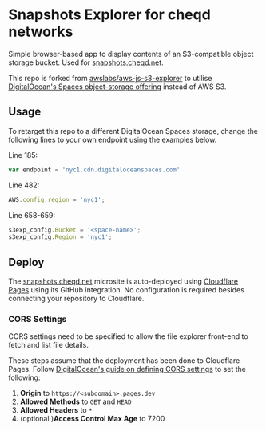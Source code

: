 # Snapshots Explorer for cheqd networks

Simple browser-based app to display contents of an S3-compatible object storage bucket. Used for [snapshots.cheqd.net](https://snapshots.cheqd.net).

This repo is forked from [awslabs/aws-js-s3-explorer](https://github.com/awslabs/aws-js-s3-explorer) to utilise [DigitalOcean's Spaces object-storage offering](https://www.digitalocean.com/products/spaces) instead of AWS S3.

## Usage

To retarget this repo to a different DigitalOcean Spaces storage, change the following lines to your own endpoint using the examples below.

Line 185:

```javascript
var endpoint = 'nyc1.cdn.digitaloceanspaces.com'
```

Line 482:

```javascript
AWS.config.region = 'nyc1';
```

Line 658-659:

```javascript
s3exp_config.Bucket = '<space-name>';
s3exp_config.Region = 'nyc1';
```

## Deploy

The [snapshots.cheqd.net](snapshots.cheqd.net) microsite is auto-deployed using [Cloudflare Pages](https://developers.cloudflare.com/pages/platform/github-integration) using its GitHub integration. No configuration is required besides connecting your repository to Cloudflare.

### CORS Settings

CORS settings need to be specified to allow the file explorer front-end to fetch and list file details.

These steps assume that the deployment has been done to Cloudflare Pages. Follow [DigitalOcean's guide on defining CORS settings](https://docs.digitalocean.com/products/spaces/how-to/configure-cors/) to set the following:

1. **Origin** to `https://<subdomain>.pages.dev`
2. **Allowed Methods** to `GET` and `HEAD`
3. **Allowed Headers** to `*`
4. (optional )**Access Control Max Age** to 7200
